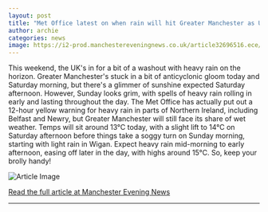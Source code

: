 ```yaml
---
layout: post
title: "Met Office latest on when rain will hit Greater Manchester as UK weather warning issued"
author: archie
categories: news
image: https://i2-prod.manchestereveningnews.co.uk/article32696516.ece/ALTERNATES/s1200/0_rain.jpg
---
```

This weekend, the UK's in for a bit of a washout with heavy rain on the horizon. Greater Manchester's stuck in a bit of anticyclonic gloom today and Saturday morning, but there's a glimmer of sunshine expected Saturday afternoon. However, Sunday looks grim, with spells of heavy rain rolling in early and lasting throughout the day. The Met Office has actually put out a 12-hour yellow warning for heavy rain in parts of Northern Ireland, including Belfast and Newry, but Greater Manchester will still face its share of wet weather. Temps will sit around 13°C today, with a slight lift to 14°C on Saturday afternoon before things take a soggy turn on Sunday morning, starting with light rain in Wigan. Expect heavy rain mid-morning to early afternoon, easing off later in the day, with highs around 15°C. So, keep your brolly handy!

![Article Image](https://i2-prod.manchestereveningnews.co.uk/article32696516.ece/ALTERNATES/s1200/0_rain.jpg)

[Read the full article at Manchester Evening News](https://www.manchestereveningnews.co.uk/news/greater-manchester-news/met-office-latest-rain-hit-32696244)

---
